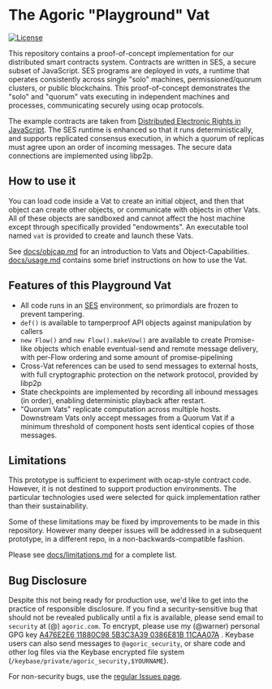 # The Agoric "Playground" Vat

[![License][license-image]][license-url]

This repository contains a proof-of-concept implementation for our
distributed smart contracts system. Contracts are written in SES, a
secure subset of JavaScript. SES programs are deployed in _vats_, a
runtime that operates consistently across single "solo" machines,
permissioned/quorum clusters, or public blockchains. This proof-of-concept
demonstrates the "solo" and "quorum" vats executing in independent
machines and processes, communicating securely using ocap protocols.

The example contracts are taken from [Distributed Electronic Rights in
JavaScript](https://ai.google/research/pubs/pub40673). The SES runtime
is enhanced so that it runs deterministically, and supports replicated
consensus execution, in which a quorum of replicas must agree upon an order of
incoming messages. The secure data connections are implemented using libp2p.

## How to use it
You can load code inside a Vat to create an initial object, and then
that object can create other objects, or communicate with objects in
other Vats. All of these objects are sandboxed and cannot affect the
host machine except through specifically provided "endowments". An
executable tool named `vat` is provided to create and launch these Vats.

See [docs/objcap.md](docs/objcap.md) for an introduction to Vats and
Object-Capabilities. [docs/usage.md](docs/usage.md) contains some brief
instructions on how to use the Vat.

## Features of this Playground Vat

* All code runs in an [SES](https://github.com/Agoric/SES) environment, so
  primordials are frozen to prevent tampering.
* `def()` is available to tamperproof API objects against manipulation by
  callers
* `new Flow()` and `new Flow().makeVow()` are available to create
  Promise-like objects which enable eventual-send and remote message
  delivery, with per-Flow ordering and some amount of promise-pipelining
* Cross-Vat references can be used to send messages to external hosts, with
  full cryptographic protection on the network protocol, provided by libp2p
* State checkpoints are implemented by recording all inbound messages (in
  order), enabling deterministic playback after restart.
* "Quorum Vats" replicate computation across multiple hosts. Downstream Vats
  only accept messages from a Quorum Vat if a minimum threshold of component
  hosts sent identical copies of those messages.

## Limitations

This prototype is sufficient to experiment with ocap-style contract code.
However, it is not destined to support production environments. The
particular technologies used were selected for quick implementation rather
than their sustainability.

Some of these limitations may be fixed by improvements to be made in this
repository. However many deeper issues will be addressed in a subsequent
prototype, in a different repo, in a non-backwards-compatible fashion.

Please see [docs/limitations.md](docs/limitations.md) for a complete list.

## Bug Disclosure

Despite this not being ready for production use, we'd like to get into the
practice of responsible disclosure. If you find a security-sensitive bug that
should not be revealed publically until a fix is available, please send email
to `security` at (@) `agoric.com`. To encrypt, please use my (@warner)
personal GPG key [A476E2E6 11880C98 5B3C3A39 0386E81B
11CAA07A](http://www.lothar.com/warner-gpg.html) . Keybase users can also
send messages to `@agoric_security`, or share code and other log files via
the Keybase encrypted file system
(`/keybase/private/agoric_security,$YOURNAME`).

For non-security bugs, use the
[regular Issues page](https://github.com/Agoric/PlaygroundVat/issues).



[license-image]: https://img.shields.io/badge/License-Apache%202.0-blue.svg
[license-url]: LICENSE
